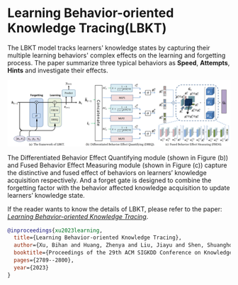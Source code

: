 # Learning Behavior-oriented Knowledge Tracing(LBKT)

The LBKT model tracks learners' knowledge states by capturing their multiple learning behaviors' complex effects on the learning and forgetting process. The paper summarize three typical behaviors as **Speed**, **Attempts**, **Hints** and investigate their effects.

![LBKT model](_static/LBKT.png)


The Differentiated Behavior Effect Quantifying module (shown in Figure (b)) and  Fused Behavior Effect Measuring module (shown in Figure (c)) capture the distinctive and fused effect of behaviors on learners’ knowledge acquisition respectively. And a forget gate is designed to combine the forgetting factor with the behavior affected knowledge acquisition to update learners’ knowledge state. 


If the reader wants to know the details of LBKT, please refer to the paper: *[Learning Behavior-oriented Knowledge Tracing](https://dl.acm.org/doi/abs/10.1145/3580305.3599407)*.
```bibtex
@inproceedings{xu2023learning,
  title={Learning Behavior-oriented Knowledge Tracing},
  author={Xu, Bihan and Huang, Zhenya and Liu, Jiayu and Shen, Shuanghong and Liu, Qi and Chen, Enhong and Wu, Jinze and Wang, Shijin},
  booktitle={Proceedings of the 29th ACM SIGKDD Conference on Knowledge Discovery and Data Mining},
  pages={2789--2800},
  year={2023}
}
```